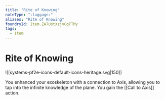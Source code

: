 ```yaml
---
title: "Rite of Knowing"
noteType: ":luggage:"
aliases: "Rite of Knowing"
foundryId: Item.ZA7UotXzjvOqFTMy
tags:
  - Item
---
```


# Rite of Knowing
![[systems-pf2e-icons-default-icons-heritage.svg|150]]

You enhanced your exoskeleton with a connection to Axis, allowing you to tap into the infinite knowledge of the plane. You gain the [[Call to Axis]] action.

